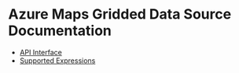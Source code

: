 # Azure Maps Gridded Data Source Documentation

* [API Interface](api-interface.md)
* [Supported Expressions](supported-expressions.md)